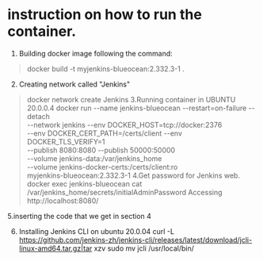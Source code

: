 # instruction on how to run the container.
1. Building docker image following the command:
> docker build -t myjenkins-blueocean:2.332.3-1 .
2. Creating network called "Jenkins"
> docker network create Jenkins
3.Running container in UBUNTU 20.0.0.4
> docker run --name jenkins-blueocean --restart=on-failure --detach \
  --network jenkins --env DOCKER_HOST=tcp://docker:2376 \
  --env DOCKER_CERT_PATH=/certs/client --env DOCKER_TLS_VERIFY=1 \
  --publish 8080:8080 --publish 50000:50000 \
  --volume jenkins-data:/var/jenkins_home \
  --volume jenkins-docker-certs:/certs/client:ro \
  myjenkins-blueocean:2.332.3-1
4.Get password for Jenkins web.
docker exec jenkins-blueocean cat /var/jenkins_home/secrets/initialAdminPassword
 Accessing http://localhost:8080/
 
 
5.inserting the code that we get in section 4


6. Installing Jenkins CLI on ubuntu 20.0.04
curl -L https://github.com/jenkins-zh/jenkins-cli/releases/latest/download/jcli-linux-amd64.tar.gz|tar xzv
sudo mv jcli /usr/local/bin/
